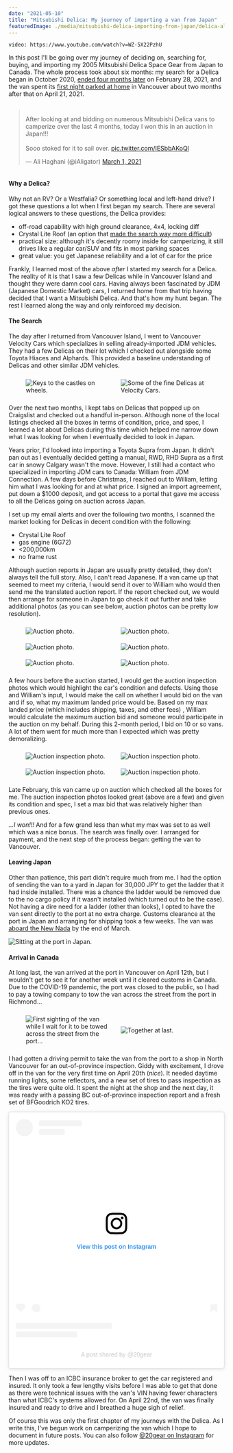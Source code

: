 ```yaml
---
date: "2021-05-10"
title: "Mitsubishi Delica: My journey of importing a van from Japan"
featuredImage: ./media/mitsubishi-delica-importing-from-japan/delica-alouette.jpg
---
```


`video: https://www.youtube.com/watch?v=WZ-5X22PzhU`

In this post I'll be going over my journey of deciding on, searching for, buying, and importing my 2005 Mitsubishi
Delica Space Gear from Japan to Canada. The whole process took about six months: my search for a Delica began in October
2020,
[ended four months later](https://twitter.com/iAligator/status/1366257815191310336) on February 28, 2021, and the van
spent its [first night parked at home](https://twitter.com/iAligator/status/1385077315437162504) in Vancouver about two
months after that on April 21, 2021.

<div style="display: flex; justify-content: center">
  <blockquote class="twitter-tweet" data-theme="light"><p lang="en" dir="ltr">After looking at and bidding on numerous Mitsubishi Delica vans to camperize over the last 4 months, today I won this in an auction in Japan!!!<br><br>Sooo stoked for it to sail over. <a href="https://t.co/IESbbAKoQl">pic.twitter.com/IESbbAKoQl</a></p>&mdash; Ali Haghani (@iAligator) <a href="https://twitter.com/iAligator/status/1366257815191310336?ref_src=twsrc%5Etfw">March 1, 2021</a></blockquote> <script async src="https://platform.twitter.com/widgets.js" charset="utf-8"></script>
</div>

#### Why a Delica?

Why not an RV? Or a Westfalia? Or something local and left-hand drive? I got these questions a lot when I first began my
search. There are several logical answers to these questions, the Delica provides:

- off-road capability with high ground clearance, 4x4, locking diff
- Crystal Lite Roof (an option that [made the search way more difficult](https://www.instagram.com/p/COVrA1DMhcY/))
- practical size: although it's decently roomy inside for camperizing, it still drives like a regular car/SUV and fits
  in most parking spaces
- great value: you get Japanese reliability and a lot of car for the price

Frankly, I learned most of the above _after_ I started my search for a Delica. The reality of it is that I saw a few
Delicas while in Vancouver Island and thought they were damn cool cars. Having always been fascinated by JDM 
(Japanese Domestic Market) cars, I returned home from that trip having decided that I want a Mitsubishi Delica. And
that's how my hunt began. The rest I learned along the way and only reinforced my decision.

#### The Search

The day after I returned from Vancouver Island, I went to Vancouver Velocity Cars which specializes in selling
already-imported JDM vehicles. They had a few Delicas on their lot which I checked out alongside some Toyota Hiaces and
Alphards. This provided a baseline understanding of Delicas and other similar JDM vehicles.

<div style="display:flex; flex-direction:row; align-items: center; justify-content: center;">
  <div style="width:40%; padding:10px;">
    <img
      alt="Keys to the castles on wheels."
      src="./media/mitsubishi-delica-importing-from-japan/velocity-cars-keys.jpg"
    />
  </div>
  <div style="width:40%; padding:10px;">
    <img
      alt="Some of the fine Delicas at Velocity Cars."
      src="./media/mitsubishi-delica-importing-from-japan/velocity-cars-delicas.jpg"
    />
  </div>
</div>

Over the next two months, I kept tabs on Delicas that popped up on Craigslist and checked out a handful in-person.
Although none of the local listings checked all the boxes in terms of condition, price, and spec, I learned a lot about
Delicas during this time which helped me narrow down what I was looking for when I eventually decided to look in Japan.

Years prior, I'd looked into importing a Toyota Supra from Japan. It didn't pan out as I eventually decided getting a
manual, RWD, RHD Supra as a first car in snowy Calgary wasn't the move. However, I still had a contact who specialized
in importing JDM cars to Canada: William from JDM Connection. A few days before Christmas, I reached out to William,
letting him what I was looking for and at what price. I signed an import agreement, put down a $1000 deposit, and got
access to a portal that gave me access to all the Delicas going on auction across Japan.

I set up my email alerts and over the following two months, I scanned the market looking for Delicas in decent condition
with the following:

- Crystal Lite Roof
- gas engine (6G72)
- <200,000km
- no frame rust

Although auction reports in Japan are usually pretty detailed, they don't always tell the full story. Also, I can't read
Japanese. If a van came up that seemed to meet my criteria, I would send it over to William who would then send me the
translated auction report. If the report checked out, we would then arrange for someone in Japan to go check it out
further and take additional photos (as you can see below, auction photos can be pretty low resolution).

<div style="display:flex; flex-direction:row; align-items: center; justify-content: center;">
  <div style="width:40%; padding:10px;">
    <img
      alt="Auction photo."
      src="./media/mitsubishi-delica-importing-from-japan/delica-auction-1.JPG"
    />
  </div>
  <div style="width:40%; padding:10px;">
    <img
      alt="Auction photo."
      src="./media/mitsubishi-delica-importing-from-japan/delica-auction-2.JPG"
    />
  </div>
</div>
<div style="display:flex; flex-direction:row; align-items: center; justify-content: center;">
  <div style="width:40%; padding:10px;">
    <img
      alt="Auction photo."
      src="./media/mitsubishi-delica-importing-from-japan/delica-auction-3.JPG"
    />
  </div>
  <div style="width:40%; padding:10px;">
    <img
      alt="Auction photo."
      src="./media/mitsubishi-delica-importing-from-japan/delica-auction-4.JPG"
    />
  </div>
</div>
<div style="display:flex; flex-direction:row; align-items: center; justify-content: center;">
  <div style="width:40%; padding:10px;">
    <img
      alt="Auction photo."
      src="./media/mitsubishi-delica-importing-from-japan/delica-auction-5.JPG"
    />
  </div>
  <div style="width:40%; padding:10px;">
    <img
      alt="Auction photo."
      src="./media/mitsubishi-delica-importing-from-japan/delica-auction-6.JPG"
    />
  </div>
</div>

A few hours before the auction started, I would get the auction inspection photos which would highlight the car's
condition and defects. Using those and William's input, I would make the call on whether I would bid on the van and if
so, what my maximum landed price would be. Based on my max landed price (which includes shipping, taxes, and other fees)
, William would calculate the maximum auction bid and someone would participate in the auction on my behalf. During this
2-month period, I bid on 10 or so vans. A lot of them went for much more than I expected which was pretty demoralizing.

<div style="display:flex; flex-direction:row; align-items: center; justify-content: center;">
  <div style="width:40%; padding:10px;">
    <img
      alt="Auction inspection photo."
      src="./media/mitsubishi-delica-importing-from-japan/delica-auction-inspection-1.jpg"
    />
  </div>
  <div style="width:40%; padding:10px;">
    <img
      alt="Auction inspection photo."
      src="./media/mitsubishi-delica-importing-from-japan/delica-auction-inspection-2.jpg"
    />
  </div>
</div>
<div style="display:flex; flex-direction:row; align-items: center; justify-content: center;">
  <div style="width:40%; padding:10px;">
    <img
      alt="Auction inspection photo."
      src="./media/mitsubishi-delica-importing-from-japan/delica-auction-inspection-3.JPG"
    />
  </div>
  <div style="width:40%; padding:10px;">
    <img
      alt="Auction inspection photo."
      src="./media/mitsubishi-delica-importing-from-japan/delica-auction-inspection-4.JPG"
    />
  </div>
</div>

Late February, this van came up on auction which checked all the boxes for me. The auction inspection photos looked
great (above are a few) and given its condition and spec, I set a max bid that was relatively higher than previous ones.

*...I won!!!* And for a few grand less than what my max was set to as well which was a nice bonus. The search was
finally over. I arranged for payment, and the next step of the process began: getting the van to Vancouver.

#### Leaving Japan

Other than patience, this part didn't require much from me. I had the option of sending the van to a yard in Japan for
30,000 JPY to get the ladder that it had inside installed. There was a chance the ladder would be removed due to the no
cargo policy if it wasn't installed (which turned out to be the case). Not having a dire need for a ladder (other than
looks), I opted to have the van sent directly to the port at no extra charge. Customs clearance at the port in Japan and
arranging for shipping took a few weeks. The van was [aboard the New Nada](https://www.instagram.com/p/CNGTrW5sOsF/)
by the end of March.

![Sitting at the port in Japan.](./media/mitsubishi-delica-importing-from-japan/delica-japan-port.JPG)

#### Arrival in Canada

At long last, the van arrived at the port in Vancouver on April 12th, but I wouldn't get to see it for another week
until it cleared customs in Canada. Due to the COVID-19 pandemic, the port was closed to the public, so I had to pay a
towing company to tow the van across the street from the port in Richmond...

<div style="display:flex; flex-direction:row; align-items: center; justify-content: center;">
  <div style="width:40%; padding:10px;">
    <img
      alt="First sighting of the van while I wait for it to be towed across the street from the port..."
      src="./media/mitsubishi-delica-importing-from-japan/delica-tow.JPG"
    />
  </div>
  <div style="width:40%; padding:10px;">
    <img
      alt="Together at last."
      src="./media/mitsubishi-delica-importing-from-japan/delica-and-me.jpg"
    />
  </div>
</div>

I had gotten a driving permit to take the van from the port to a shop in North Vancouver for an out-of-province
inspection. Giddy with excitement, I drove off in the van for the very first time on April 20th (*nice*). It needed
daytime running lights, some reflectors, and a new set of tires to pass inspection as the tires were quite old. It spent
the night at the shop and the next day, it was ready with a passing BC out-of-province inspection report and a fresh set
of BFGoodrich KO2 tires.

<div style="display: flex; justify-content: center">
  <blockquote class="instagram-media" data-instgrm-permalink="https://www.instagram.com/p/CN9GzoJMnRe/?utm_source=ig_embed&amp;utm_campaign=loading" data-instgrm-version="13" style=" background:#FFF; border:0; border-radius:3px; box-shadow:0 0 1px 0 rgba(0,0,0,0.5),0 1px 10px 0 rgba(0,0,0,0.15); margin: 1px; max-width:540px; min-width:326px; padding:0; width:99.375%; width:-webkit-calc(100% - 2px); width:calc(100% - 2px);"><div style="padding:16px;"> <a href="https://www.instagram.com/p/CN9GzoJMnRe/?utm_source=ig_embed&amp;utm_campaign=loading" style=" background:#FFFFFF; line-height:0; padding:0 0; text-align:center; text-decoration:none; width:100%;" target="_blank"> <div style=" display: flex; flex-direction: row; align-items: center;"> <div style="background-color: #F4F4F4; border-radius: 50%; flex-grow: 0; height: 40px; margin-right: 14px; width: 40px;"></div> <div style="display: flex; flex-direction: column; flex-grow: 1; justify-content: center;"> <div style=" background-color: #F4F4F4; border-radius: 4px; flex-grow: 0; height: 14px; margin-bottom: 6px; width: 100px;"></div> <div style=" background-color: #F4F4F4; border-radius: 4px; flex-grow: 0; height: 14px; width: 60px;"></div></div></div><div style="padding: 19% 0;"></div> <div style="display:block; height:50px; margin:0 auto 12px; width:50px;"><svg width="50px" height="50px" viewBox="0 0 60 60" version="1.1" xmlns="https://www.w3.org/2000/svg" xmlns:xlink="https://www.w3.org/1999/xlink"><g stroke="none" stroke-width="1" fill="none" fill-rule="evenodd"><g transform="translate(-511.000000, -20.000000)" fill="#000000"><g><path d="M556.869,30.41 C554.814,30.41 553.148,32.076 553.148,34.131 C553.148,36.186 554.814,37.852 556.869,37.852 C558.924,37.852 560.59,36.186 560.59,34.131 C560.59,32.076 558.924,30.41 556.869,30.41 M541,60.657 C535.114,60.657 530.342,55.887 530.342,50 C530.342,44.114 535.114,39.342 541,39.342 C546.887,39.342 551.658,44.114 551.658,50 C551.658,55.887 546.887,60.657 541,60.657 M541,33.886 C532.1,33.886 524.886,41.1 524.886,50 C524.886,58.899 532.1,66.113 541,66.113 C549.9,66.113 557.115,58.899 557.115,50 C557.115,41.1 549.9,33.886 541,33.886 M565.378,62.101 C565.244,65.022 564.756,66.606 564.346,67.663 C563.803,69.06 563.154,70.057 562.106,71.106 C561.058,72.155 560.06,72.803 558.662,73.347 C557.607,73.757 556.021,74.244 553.102,74.378 C549.944,74.521 548.997,74.552 541,74.552 C533.003,74.552 532.056,74.521 528.898,74.378 C525.979,74.244 524.393,73.757 523.338,73.347 C521.94,72.803 520.942,72.155 519.894,71.106 C518.846,70.057 518.197,69.06 517.654,67.663 C517.244,66.606 516.755,65.022 516.623,62.101 C516.479,58.943 516.448,57.996 516.448,50 C516.448,42.003 516.479,41.056 516.623,37.899 C516.755,34.978 517.244,33.391 517.654,32.338 C518.197,30.938 518.846,29.942 519.894,28.894 C520.942,27.846 521.94,27.196 523.338,26.654 C524.393,26.244 525.979,25.756 528.898,25.623 C532.057,25.479 533.004,25.448 541,25.448 C548.997,25.448 549.943,25.479 553.102,25.623 C556.021,25.756 557.607,26.244 558.662,26.654 C560.06,27.196 561.058,27.846 562.106,28.894 C563.154,29.942 563.803,30.938 564.346,32.338 C564.756,33.391 565.244,34.978 565.378,37.899 C565.522,41.056 565.552,42.003 565.552,50 C565.552,57.996 565.522,58.943 565.378,62.101 M570.82,37.631 C570.674,34.438 570.167,32.258 569.425,30.349 C568.659,28.377 567.633,26.702 565.965,25.035 C564.297,23.368 562.623,22.342 560.652,21.575 C558.743,20.834 556.562,20.326 553.369,20.18 C550.169,20.033 549.148,20 541,20 C532.853,20 531.831,20.033 528.631,20.18 C525.438,20.326 523.257,20.834 521.349,21.575 C519.376,22.342 517.703,23.368 516.035,25.035 C514.368,26.702 513.342,28.377 512.574,30.349 C511.834,32.258 511.326,34.438 511.181,37.631 C511.035,40.831 511,41.851 511,50 C511,58.147 511.035,59.17 511.181,62.369 C511.326,65.562 511.834,67.743 512.574,69.651 C513.342,71.625 514.368,73.296 516.035,74.965 C517.703,76.634 519.376,77.658 521.349,78.425 C523.257,79.167 525.438,79.673 528.631,79.82 C531.831,79.965 532.853,80.001 541,80.001 C549.148,80.001 550.169,79.965 553.369,79.82 C556.562,79.673 558.743,79.167 560.652,78.425 C562.623,77.658 564.297,76.634 565.965,74.965 C567.633,73.296 568.659,71.625 569.425,69.651 C570.167,67.743 570.674,65.562 570.82,62.369 C570.966,59.17 571,58.147 571,50 C571,41.851 570.966,40.831 570.82,37.631"></path></g></g></g></svg></div><div style="padding-top: 8px;"> <div style=" color:#3897f0; font-family:Arial,sans-serif; font-size:14px; font-style:normal; font-weight:550; line-height:18px;"> View this post on Instagram</div></div><div style="padding: 12.5% 0;"></div> <div style="display: flex; flex-direction: row; margin-bottom: 14px; align-items: center;"><div> <div style="background-color: #F4F4F4; border-radius: 50%; height: 12.5px; width: 12.5px; transform: translateX(0px) translateY(7px);"></div> <div style="background-color: #F4F4F4; height: 12.5px; transform: rotate(-45deg) translateX(3px) translateY(1px); width: 12.5px; flex-grow: 0; margin-right: 14px; margin-left: 2px;"></div> <div style="background-color: #F4F4F4; border-radius: 50%; height: 12.5px; width: 12.5px; transform: translateX(9px) translateY(-18px);"></div></div><div style="margin-left: 8px;"> <div style=" background-color: #F4F4F4; border-radius: 50%; flex-grow: 0; height: 20px; width: 20px;"></div> <div style=" width: 0; height: 0; border-top: 2px solid transparent; border-left: 6px solid #f4f4f4; border-bottom: 2px solid transparent; transform: translateX(16px) translateY(-4px) rotate(30deg)"></div></div><div style="margin-left: auto;"> <div style=" width: 0px; border-top: 8px solid #F4F4F4; border-right: 8px solid transparent; transform: translateY(16px);"></div> <div style=" background-color: #F4F4F4; flex-grow: 0; height: 12px; width: 16px; transform: translateY(-4px);"></div> <div style=" width: 0; height: 0; border-top: 8px solid #F4F4F4; border-left: 8px solid transparent; transform: translateY(-4px) translateX(8px);"></div></div></div> <div style="display: flex; flex-direction: column; flex-grow: 1; justify-content: center; margin-bottom: 24px;"> <div style=" background-color: #F4F4F4; border-radius: 4px; flex-grow: 0; height: 14px; margin-bottom: 6px; width: 224px;"></div> <div style=" background-color: #F4F4F4; border-radius: 4px; flex-grow: 0; height: 14px; width: 144px;"></div></div></a><p style=" color:#c9c8cd; font-family:Arial,sans-serif; font-size:14px; line-height:17px; margin-bottom:0; margin-top:8px; overflow:hidden; padding:8px 0 7px; text-align:center; text-overflow:ellipsis; white-space:nowrap;"><a href="https://www.instagram.com/p/CN9GzoJMnRe/?utm_source=ig_embed&amp;utm_campaign=loading" style=" color:#c9c8cd; font-family:Arial,sans-serif; font-size:14px; font-style:normal; font-weight:normal; line-height:17px; text-decoration:none;" target="_blank">A post shared by @20gear</a></p></div></blockquote> <script async src="//www.instagram.com/embed.js"></script>
</div>

Then I was off to an ICBC insurance broker to get the car registered and insured. It only took a few lengthy visits
before I was able to get that done as there were technical issues with the van's VIN having fewer characters than what
ICBC's systems allowed for. On April 22nd, the van was finally insured and ready to drive and I breathed a huge sigh of
relief.

Of course this was only the first chapter of my journeys with the Delica. As I write this, I've begun work on
camperizing the van which I hope to document in future posts. You can also
follow [@20gear on Instagram](https://instagram.com/20gear) for more updates.
